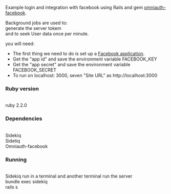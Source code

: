 <p>Example login and integration with facebook using Rails and gem <a href="https://github.com/mkdynamic/omniauth-facebook">omniauth-facebook</a>.</p>
<p>Background jobs are used to: <br/>generate the server tokem <br/>and to seek User data once per minute.</p>
<p>
you will need:
  <ul>
    <li>The first thing we need to do is set up a <a href="http://developers.facebook.com/apps">Facebook application</a>.</li>
    <li>Get the "app id" and save the environment variable		FACEBOOK_KEY</li>
    <li>Get the "app secret" and save the environment variable	FACEBOOK_SECRET</li>
    <li>To run on localhost: 3000, seven "Site URL" as http://localhost:3000</li>
  </ul>
</p>

<h3>Ruby version</h3>
  <br/>ruby 2.2.0
<h3>Dependencies</h3>
<br/>Sidekiq
<br/>Sidetiq
<br/>Omniauth-facebook

<h3>Running</h3>
<br/>Sidekiq run in a terminal and another terminal run the server
<br/>bundle exec sidekiq
<br/>rails s


